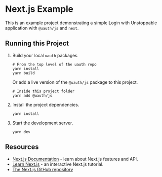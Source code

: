 # Next.js Example

This is an example project demonstrating a simple Login with Unstoppable application with `@uauth/js` and `next`.

## Running this Project

1. Build your local `uauth` packages.
   ```shell
   # From the top level of the uauth repo
   yarn install
   yarn build
   ```
   Or add a live version of the `@uauth/js` package to this project.
   ```shell
   # Inside this project folder
   yarn add @uauth/js
   ```
2. Install the project dependencies.

   ```shell
   yarn install
   ```

3. Start the development server.
   ```shell
   yarn dev
   ```

## Resources

- [Next.js Documentation](https://nextjs.org/docs) - learn about Next.js features and API.
- [Learn Next.js](https://nextjs.org/learn) - an interactive Next.js tutorial.
- [The Next.js GitHub repository](https://github.com/vercel/next.js/)
